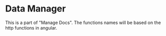 # Data Manager

This is a part of "Manage Docs".
The functions names will be based on the http functions in angular.